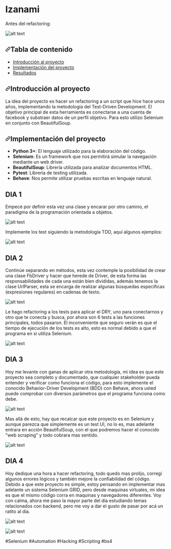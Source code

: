 <h1>Izanami</h1>

Antes del refactoring:

![alt text](https://github.com/NicolasMuras/script_izanami/blob/main/images/code_climate_start.jpg?raw=true)

<h2><a id="user-content-tabla-de-contenido" class="anchor" aria-hidden="true" href="#tabla-de-contenido"><svg class="octicon octicon-link" viewBox="0 0 16 16" version="1.1" width="16" height="16" aria-hidden="true"><path fill-rule="evenodd" d="M7.775 3.275a.75.75 0 001.06 1.06l1.25-1.25a2 2 0 112.83 2.83l-2.5 2.5a2 2 0 01-2.83 0 .75.75 0 00-1.06 1.06 3.5 3.5 0 004.95 0l2.5-2.5a3.5 3.5 0 00-4.95-4.95l-1.25 1.25zm-4.69 9.64a2 2 0 010-2.83l2.5-2.5a2 2 0 012.83 0 .75.75 0 001.06-1.06 3.5 3.5 0 00-4.95 0l-2.5 2.5a3.5 3.5 0 004.95 4.95l1.25-1.25a.75.75 0 00-1.06-1.06l-1.25 1.25a2 2 0 01-2.83 0z"></path></svg></a>Tabla de contenido
</h2>
<ul>
  <li><a href="#introduccion-al-proyecto">Introducción al proyecto</a></li>
  <li><a href="#implementaci%C3%B3n-del-proyecto">Implementación del proyecto</a></li>
  <li><a href="#resultados">Resultados</a></li>
</ul>

<h2><a id="user-content-introduccion-al-proyecto" class="anchor" aria-hidden="true" href="#introduccion-al-proyecto"><svg class="octicon octicon-link" viewBox="0 0 16 16" version="1.1" width="16" height="16" aria-hidden="true"><path fill-rule="evenodd" d="M7.775 3.275a.75.75 0 001.06 1.06l1.25-1.25a2 2 0 112.83 2.83l-2.5 2.5a2 2 0 01-2.83 0 .75.75 0 00-1.06 1.06 3.5 3.5 0 004.95 0l2.5-2.5a3.5 3.5 0 00-4.95-4.95l-1.25 1.25zm-4.69 9.64a2 2 0 010-2.83l2.5-2.5a2 2 0 012.83 0 .75.75 0 001.06-1.06 3.5 3.5 0 00-4.95 0l-2.5 2.5a3.5 3.5 0 004.95 4.95l1.25-1.25a.75.75 0 00-1.06-1.06l-1.25 1.25a2 2 0 01-2.83 0z"></path></svg></a>Introducción al proyecto</h2>

La idea del proyecto es hacer un refactoring a un script que hice hace unos años, implementando la metodología del Test-Driven Development.
El objetivo principal de esta herramienta es conectarse a una cuenta de facebook y substraer datos de un perfil objetivo.
Para esto utilizo Selenium en conjunto con BeautifulSoup.

<h2><a id="user-content-implementación-del-proyecto" class="anchor" aria-hidden="true" href="#implementación-del-proyecto"><svg class="octicon octicon-link" viewBox="0 0 16 16" version="1.1" width="16" height="16" aria-hidden="true"><path fill-rule="evenodd" d="M7.775 3.275a.75.75 0 001.06 1.06l1.25-1.25a2 2 0 112.83 2.83l-2.5 2.5a2 2 0 01-2.83 0 .75.75 0 00-1.06 1.06 3.5 3.5 0 004.95 0l2.5-2.5a3.5 3.5 0 00-4.95-4.95l-1.25 1.25zm-4.69 9.64a2 2 0 010-2.83l2.5-2.5a2 2 0 012.83 0 .75.75 0 001.06-1.06 3.5 3.5 0 00-4.95 0l-2.5 2.5a3.5 3.5 0 004.95 4.95l1.25-1.25a.75.75 0 00-1.06-1.06l-1.25 1.25a2 2 0 01-2.83 0z"></path></svg></a>Implementación del proyecto</h2>
<ul>
<li><strong>Python 3+</strong>: El lenguaje utilizado para la elaboración del código.</li>
<li><strong>Selenium</strong>: Es un framework que nos permitirá simular la navegación mediante un web driver.</li>
<li><strong>BeautifulSoup</strong>: Librería utilizada para analizar documentos HTML.</li>
<li><strong>Pytest</strong>: Librería de testing utilizada.</li>
<li><strong>Behave</strong>: Nos permite utilizar pruebas escritas en lenguaje natural.</li>
</ul>

<h2> DIA 1 </h2>

Empecé por definir esta vez una clase y encarar por otro camino, el paradigma de la programación orientada a objetos.

![alt text](https://github.com/NicolasMuras/script_izanami/blob/main/images/class_driver_0.bmp?raw=true)

Implemente los test siguiendo la metodología TDD, aquí algunos ejemplos:

![alt text](https://github.com/NicolasMuras/script_izanami/blob/main/images/ejemplos_escritos_por_mi.bmp?raw=true)

<h2> DIA 2 </h2>

Continúe separando en métodos, esta vez contemple la posibilidad de crear una clase FbDriver y hacer que herede de Driver, de esta forma las responsabilidades de cada una están bien divididas, además tenemos la clase UrlParser, esta se encarga de realizar algunas búsquedas especificas (expresiones regulares) en cadenas de texto.

![alt text](https://github.com/NicolasMuras/script_izanami/blob/main/images/herencia_python.bmp?raw=true)

Le hago refactoring a los tests para aplicar el DRY, uno para conectarnos y otro que te conecta y busca, por ahora son 6 tests a las funciones principales, todos pasaron.
El inconveniente que seguro verán es que el tiempo de ejecución de los tests es alto, esto es normal debido a que el programa en si utiliza Selenium.

![alt text](https://github.com/NicolasMuras/script_izanami/blob/main/images/test_refactoring_0.bmp?raw=true)

<h2> DIA 3 </h2>

Hoy me levante con ganas de aplicar otra metodología, mi idea es que este proyecto sea completo y documentado, que cualquier stakeholder pueda entender y verificar como funciona el código, para esto implemente el conocido Behavior-Driver Development (BDD) con Behave, ahora usted puede comprobar con diversos parámetros que el programa funciona como debe.

![alt text](https://github.com/NicolasMuras/script_izanami/blob/main/images/gherkin_0.bmp?raw=true)

Mas allá de esto, hay que recalcar que este proyecto es en Selenium y aunque parezca que simplemente es un test UI, no lo es, mas adelante entrara en acción BeautifulSoup, con el que podremos hacer el conocido "web scraping" y todo cobrara mas sentido.

![alt text](https://github.com/NicolasMuras/script_izanami/blob/main/images/behavior_testing_0.bmp?raw=true)

<h2> DIA 4 </h2>

Hoy dedique una hora a hacer refactoring, todo quedo mas prolijo, corregí algunos errores lógicos y también mejore la confiabilidad del código. Debido a que este proyecto es simple, estoy pensando en implementar mas adelante un sistema Selenium GRID, pero desde maquinas virtuales, mi idea es que el mismo código corra en maquinas y navegadores diferentes. Voy con calma, ahora me paso la mayor parte del día estudiando temas relacionados con backend, pero me voy a dar el gusto de pasar por acá un ratito al día.

![alt text](https://github.com/NicolasMuras/script_izanami/blob/main/images/gherkin_1.bmp?raw=true)

![alt text](https://github.com/NicolasMuras/script_izanami/blob/main/images/behavior_testing_1.bmp?raw=true)

#Selenium #Automation #Hacking #Scripting #bs4
